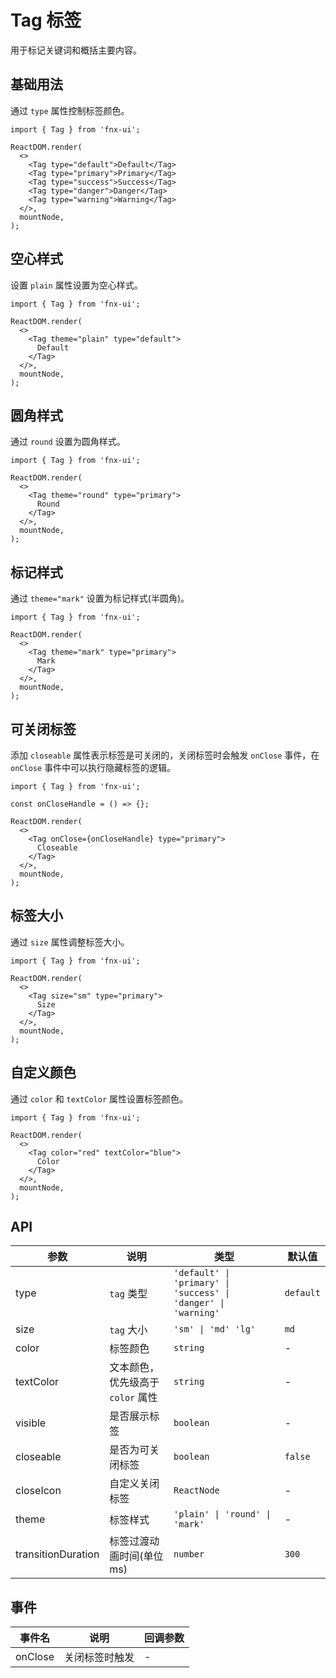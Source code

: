 # Tag 标签

用于标记关键词和概括主要内容。

## 基础用法

通过 `type` 属性控制标签颜色。

```tsx
import { Tag } from 'fnx-ui';

ReactDOM.render(
  <>
    <Tag type="default">Default</Tag>
    <Tag type="primary">Primary</Tag>
    <Tag type="success">Success</Tag>
    <Tag type="danger">Danger</Tag>
    <Tag type="warning">Warning</Tag>
  </>,
  mountNode,
);
```

## 空心样式

设置 `plain` 属性设置为空心样式。

```tsx
import { Tag } from 'fnx-ui';

ReactDOM.render(
  <>
    <Tag theme="plain" type="default">
      Default
    </Tag>
  </>,
  mountNode,
);
```

## 圆角样式

通过 `round` 设置为圆角样式。

```tsx
import { Tag } from 'fnx-ui';

ReactDOM.render(
  <>
    <Tag theme="round" type="primary">
      Round
    </Tag>
  </>,
  mountNode,
);
```

## 标记样式

通过 `theme="mark"` 设置为标记样式(半圆角)。

```tsx
import { Tag } from 'fnx-ui';

ReactDOM.render(
  <>
    <Tag theme="mark" type="primary">
      Mark
    </Tag>
  </>,
  mountNode,
);
```

## 可关闭标签

添加 `closeable` 属性表示标签是可关闭的，关闭标签时会触发 `onClose` 事件，在 `onClose` 事件中可以执行隐藏标签的逻辑。

```tsx
import { Tag } from 'fnx-ui';

const onCloseHandle = () => {};

ReactDOM.render(
  <>
    <Tag onClose={onCloseHandle} type="primary">
      Closeable
    </Tag>
  </>,
  mountNode,
);
```

## 标签大小

通过 `size` 属性调整标签大小。

```tsx
import { Tag } from 'fnx-ui';

ReactDOM.render(
  <>
    <Tag size="sm" type="primary">
      Size
    </Tag>
  </>,
  mountNode,
);
```

## 自定义颜色

通过 `color` 和 `textColor` 属性设置标签颜色。

```tsx
import { Tag } from 'fnx-ui';

ReactDOM.render(
  <>
    <Tag color="red" textColor="blue">
      Color
    </Tag>
  </>,
  mountNode,
);
```

## API

| 参数               | 说明                              | 类型                                                           | 默认值    |
| ------------------ | --------------------------------- | -------------------------------------------------------------- | --------- |
| type               | `tag` 类型                        | `'default' \| 'primary' \| 'success' \| 'danger' \| 'warning'` | `default` |
| size               | `tag` 大小                        | `'sm' \| 'md' 'lg'`                                            | `md`      |
| color              | 标签颜色                          | `string`                                                       | -         |
| textColor          | 文本颜色，优先级高于 `color` 属性 | `string`                                                       | -         |
| visible            | 是否展示标签                      | `boolean`                                                      | -         |
| closeable          | 是否为可关闭标签                  | `boolean`                                                      | `false`   |
| closeIcon          | 自定义关闭标签                    | `ReactNode`                                                    | -         |
| theme              | 标签样式                          | `'plain' \| 'round' \| 'mark'`                                 | -         |
| transitionDuration | 标签过渡动画时间(单位 ms)         | `number`                                                       | `300`     |

## 事件

| 事件名  | 说明           | 回调参数 |
| ------- | -------------- | -------- |
| onClose | 关闭标签时触发 | -        |
